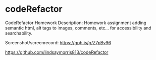 # codeRefactor
CodeRefactor Homework
Description: Homework assignment adding semantic html, alt tags to images, comments, etc... for accessibility and searchability.

Screenshot/screenrecord:
https://gph.is/g/Z7pBv96


https://github.com/lindsaymorris813/codeRefactor


